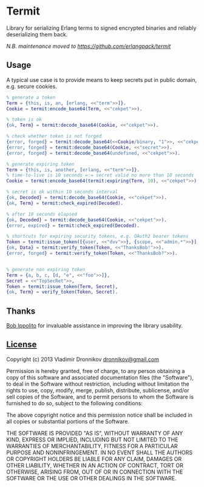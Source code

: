 Termit
==============

Library for serializing Erlang terms to signed encrypted binaries and reliably deserializing them back.

_N.B. maintenance moved to https://github.com/erlangpack/termit_

Usage
--------------

A typical use case is to provide means to keep secrets put in public domain, e.g. secure cookies.

```erlang
% generate a token
Term = {this, is, an, [erlang, <<"term">>]}.
Cookie = termit:encode_base64(Term, <<"cekpet">>).

% token is ok
{ok, Term} = termit:decode_base64(Cookie, <<"cekpet">>).

% check whether token is not forged
{error, forged} = termit:decode_base64(<<Cookie/binary, "1">>, <<"cekpet">>).
{error, forged} = termit:decode_base64(Cookie, <<"secret">>).
{error, forged} = termit:decode_base64(undefined, <<"cekpet">>).

% generate expiring token
Term = {this, is, another, [erlang, <<"term">>]}.
% time-to-live is 10 seconds =:= secret valid no more than 10 seconds
Cookie = termit:encode_base64(termit:expiring(Term, 10), <<"cekpet">>).

% secret is ok within 10 seconds interval
{ok, Decoded} = termit:decode_base64(Cookie, <<"cekpet">>).
{ok, Term} = termit:check_expired(Decoded).

% after 10 seconds elapsed
{ok, Decoded} = termit:decode_base64(Cookie, <<"cekpet">>).
{error, expired} = termit:check_expired(Decoded).

% shortcuts for expiring security tokens, e.g. OAuth2 bearer tokens
Token = termit:issue_token([{user, <<"dvv">>}, {scope, <<"admin.*">>}], <<"ThanksBob!">>, 24 * 60 * 60).
{ok, Data} = termit:verify_token(Token, <<"ThanksBob!">>).
{error, forged} = termit:verify_token(Token, <<"ThanksBob?">>).


% generate non expiring token
Term = {a, b, c, [d, "e", <<"foo">>]},
Secret = <<"TopSecRet">>,
Token = termit:issue_token(Term, Secret),
{ok, Term} = verify_token(Token, Secret).
```

Thanks
--------------

[Bob Ippolito](https://github.com/etrepum) for invaluable assistance in improving the library usability.

[License](termit/blob/master/LICENSE.txt)
-------

Copyright (c) 2013 Vladimir Dronnikov <dronnikov@gmail.com>

Permission is hereby granted, free of charge, to any person obtaining a copy of
this software and associated documentation files (the "Software"), to deal in
the Software without restriction, including without limitation the rights to
use, copy, modify, merge, publish, distribute, sublicense, and/or sell copies of
the Software, and to permit persons to whom the Software is furnished to do so,
subject to the following conditions:

The above copyright notice and this permission notice shall be included in all
copies or substantial portions of the Software.

THE SOFTWARE IS PROVIDED "AS IS", WITHOUT WARRANTY OF ANY KIND, EXPRESS OR
IMPLIED, INCLUDING BUT NOT LIMITED TO THE WARRANTIES OF MERCHANTABILITY, FITNESS
FOR A PARTICULAR PURPOSE AND NONINFRINGEMENT. IN NO EVENT SHALL THE AUTHORS OR
COPYRIGHT HOLDERS BE LIABLE FOR ANY CLAIM, DAMAGES OR OTHER LIABILITY, WHETHER
IN AN ACTION OF CONTRACT, TORT OR OTHERWISE, ARISING FROM, OUT OF OR IN
CONNECTION WITH THE SOFTWARE OR THE USE OR OTHER DEALINGS IN THE SOFTWARE.
